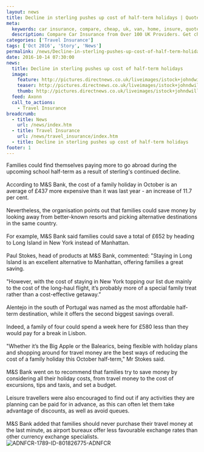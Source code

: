 ```yaml
---
layout: news
title: Decline in sterling pushes up cost of half-term holidays | Quotezone.co.uk
meta:
  keywords: car insurance, compare, cheap, uk, van, home, insure, quotes, online, comparison, bike, loans, life
  description: Compare Car Insurance from Over 100 UK Providers. Get cheap quotes online now using our fast, free, secure comparison site
categories: ['Travel Insurance']
tags: ['Oct 2016', 'Story', 'News']
permalink: /news/Decline-in-sterling-pushes-up-cost-of-half-term-holidays.md
date: 2016-10-14 07:30:00
news:
  title: Decline in sterling pushes up cost of half-term holidays
  image:
    feature: http://pictures.directnews.co.uk/liveimages/istock+johndwilliams_1789_801826775_0_0_14120128_300.jpg
    teaser: http://pictures.directnews.co.uk/liveimages/istock+johndwilliams_1789_801826775_0_0_14120128_100.jpg
    thumb: http://pictures.directnews.co.uk/liveimages/istock+johndwilliams_1789_801826775_0_0_14120128_100.jpg
  feed: Axonn
  call_to_actions:
    - Travel Insurance
breadcrumb:
  - title: News
    url: /news/index.htm
  - title: Travel Insurance
    url: /news/travel_insurance/index.htm
  - title: Decline in sterling pushes up cost of half-term holidays
footer: 1
---
```


Families could find themselves paying more to go abroad during the upcoming school half-term as a result of sterling&#39;s continued decline.<br/><br/>According to M&amp;S Bank, the cost of a family holiday in October is an average of &pound;437 more expensive than it was last year - an increase of 11.7 per cent.<br/><br/>Nevertheless, the organisation points out that families could save money by looking away from better-known resorts and picking alternative destinations in the same country.<br/><br/>For example, M&amp;S Bank said families could save a total of &pound;652 by heading to Long Island in New York instead of Manhattan.<br/><br/>Paul Stokes, head of products at M&amp;S Bank, commented: &quot;Staying in Long Island is an excellent alternative to Manhattan, offering families a great saving.&nbsp;<br/><br/>&quot;However, with the cost of staying in New York topping our list due mainly to the cost of the long-haul flight, it&rsquo;s probably more of a special family treat rather than a cost-effective getaway.&rdquo;<br/><br/>Alentejo in the south of Portugal was named as the most affordable half-term destination, while it offers the second biggest savings overall.<br/><br/>Indeed, a family of four could spend a week here for &pound;580 less than they would pay for a break in Lisbon.<br/><br/>&quot;Whether it&rsquo;s the Big Apple or the Balearics, being flexible with holiday plans and shopping around for travel money are the best ways of reducing the cost of a family holiday this October half-term,&quot; Mr Stokes said.<br/><br/>M&amp;S Bank went on to recommend that families try to save money by considering all their holiday costs, from travel money to the cost of excursions, tips and taxis, and set a budget.<br/><br/>Leisure travellers were also encouraged to find out if any activities they are planning can be paid for in advance, as this can often let them take advantage of discounts, as well as avoid queues.<br/><br/>M&amp;S Bank added that families should never purchase their travel money at the last minute, as airport bureaux offer less favourable exchange rates than other currency exchange specialists.<img alt="ADNFCR-1789-ID-801826775-ADNFCR" src="http://feeds.directnews.co.uk/feedtrack/justcopyright.gif?feedid=1789&itemid=801826775" />